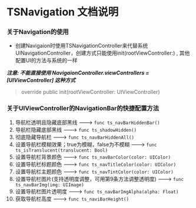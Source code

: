 # TSNavigation 文档说明

### 关于Navigation的使用
 - 创建Navigaion时使用TSNavigationController来代替系统UINavigationController，创建方式只能使用init(rootViewController:) , 其他配置UI的方法与系统的一样

***注意: 不能直接使用 NavigaionController.viewControllers = [UIViewController] 这种方式***

> override public init(rootViewController: UIViewController)



### 关于UIViewController的NavigationBar的快捷配置方法


1. 导航栏透明且隐藏底部黑线 ---> ` func ts_navBarHiddenBar() `   
2. 导航栏隐藏底部黑线 ---> ` func ts_shadowHidden() `   
3. 彻底隐藏导航栏 ---> ` func ts_navBarHiddenAll() `   
4. 设置导航栏模糊效果；true为模糊，false为不模糊 ---> ` func ts_isTranslucent(translucent: Bool) `   
5. 设置导航栏背景颜色 ---> ` func ts_navBarColor(color: UIColor) `   
6. 设置导航栏标题颜色 ---> ` func ts_navTitleColor(color: UIColor) `
7. 设置导航栏主题颜色 ---> ` func ts_navTintColor(color: UIColor) `
8. 设置导航栏图片(支持透明度调整，可用第9条方法调整透明度) ---> ` func ts_navBarImg(img: UIImage) `
9. 设置导航栏图片透明度 ---> ` func ts_navBarImgAlpha(alpha: Float) `
10. 获取导航栏高度 ---> ` func ts_naviBarHeight() `
